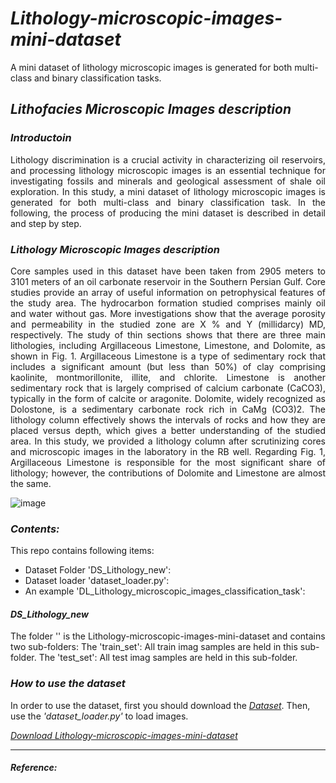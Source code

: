 # *Lithology-microscopic-images-mini-dataset*
A mini dataset of lithology microscopic images is generated for both multi-class and binary classification tasks.
## *Lithofacies Microscopic Images description*
### *Introductoin*
<div align='justify'>Lithology discrimination is a crucial activity in characterizing oil reservoirs, and processing lithology microscopic images is an essential technique for investigating fossils and minerals and geological assessment of shale oil exploration. In this study, a mini dataset of lithology microscopic images is generated for both multi-class and binary classification task. In the following, the process of producing the mini dataset is described in detail and step by step.</div>

### *Lithology Microscopic Images description*
<div align='justify'>Core samples used in this dataset have been taken from 2905 meters to 3101 meters of an oil carbonate reservoir in the Southern Persian Gulf. Core studies provide an array of useful information on petrophysical features of the study area. The hydrocarbon formation studied comprises mainly oil and water without gas. More investigations show that the average porosity and permeability in the studied zone are X % and Y (millidarcy) MD, respectively. The study of thin sections shows that there are three main lithologies, including Argillaceous Limestone, Limestone, and Dolomite, as shown in Fig. 1. Argillaceous Limestone is a type of sedimentary rock that includes a significant amount (but less than 50%) of clay comprising kaolinite, montmorillonite, illite, and chlorite. Limestone is another sedimentary rock that is largely comprised of calcium carbonate (CaCO3), typically in the form of calcite or aragonite. Dolomite, widely recognized as Dolostone, is a sedimentary carbonate rock rich in CaMg (CO3)2. The lithology column effectively shows the intervals of rocks and how they are placed versus depth, which gives a better understanding of the studied area. In this study, we provided a lithology column after scrutinizing cores and microscopic images in the laboratory in the RB well. Regarding Fig. 1, Argillaceous Limestone is responsible for the most significant share of lithology; however, the contributions of Dolomite and Limestone are almost the same.</div> 


![image](https://user-images.githubusercontent.com/92728743/184981639-1dbe1bd8-0a87-4691-adaa-51e3d7ab7529.png)

### *Contents:*
This repo contains following items:
- Dataset Folder 'DS_Lithology_new':
- Dataset loader 'dataset_loader.py':
- An example 'DL_Lithology_microscopic_images_classification_task': 
#### *DS_Lithology_new*
The folder '' is the Lithology-microscopic-images-mini-dataset and contains two sub-folders: 
The 'train_set': All train imag samples are held in this sub-folder.
The 'test_set':  All test imag samples are held in this sub-folder.

### *How to use the dataset*
In order to use the dataset, first you should download the [*Dataset*](https://www.dropbox.com/s/gfknopz2w5wo4ew/Lithology_Microscopic_Image_Dataset.zip?dl=0). Then, use the *'dataset_loader.py'* to load  images.  

[*Download Lithology-microscopic-images-mini-dataset*](https://www.dropbox.com/s/gfknopz2w5wo4ew/Lithology_Microscopic_Image_Dataset.zip?dl=0)

------------------------------------------------
#### *Reference:*
